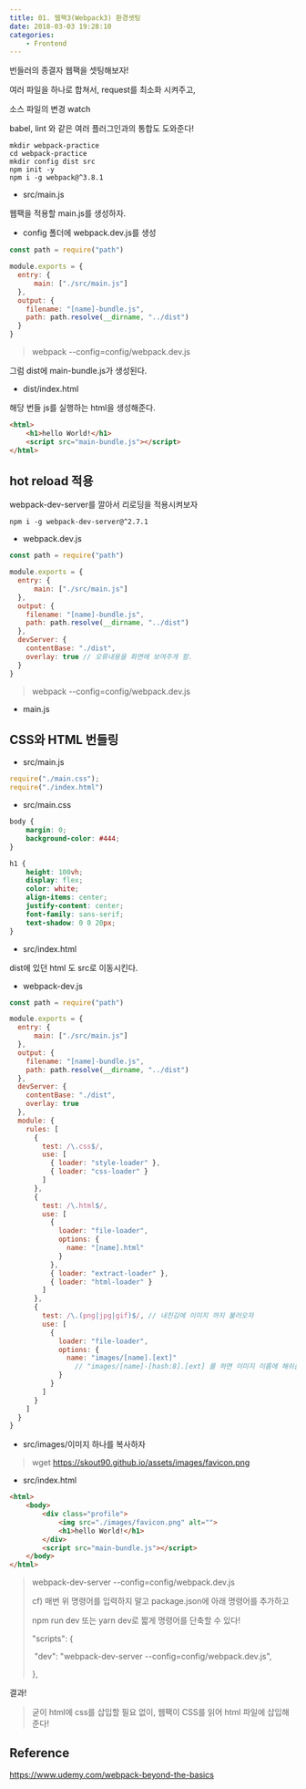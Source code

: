 ```yaml
---
title: 01. 웹팩3(Webpack3) 환경셋팅
date: 2018-03-03 19:28:10
categories:
    - Frontend
---
```


번들러의 종결자 웹팩을 셋팅해보자!

여러 파일을 하나로 합쳐서, request를 최소화 시켜주고,

소스 파일의 변경 watch

babel, lint 와 같은 여러 플러그인과의 통합도 도와준다!

````
mkdir webpack-practice
cd webpack-practice
mkdir config dist src
npm init -y
npm i -g webpack@^3.8.1
````

- src/main.js

웹팩을 적용할 main.js를 생성하자.

- config 폴더에 webpack.dev.js를 생성

````javascript
const path = require("path")

module.exports = {
  entry: {
      main: ["./src/main.js"]
  },
  output: {
    filename: "[name]-bundle.js",
    path: path.resolve(__dirname, "../dist")
  }
}
````

> webpack --config=config/webpack.dev.js

그럼 dist에 main-bundle.js가 생성된다.

- dist/index.html

해당 번들 js를 실행하는 html을 생성해준다.

````html
<html>
    <h1>hello World!</h1>
    <script src="main-bundle.js"></script>
</html>
````



## hot reload 적용

webpack-dev-server를 깔아서 리로딩을 적용시켜보자

`npm i -g webpack-dev-server@^2.7.1`

- webpack.dev.js

````javascript
const path = require("path")

module.exports = {
  entry: {
      main: ["./src/main.js"]
  },
  output: {
    filename: "[name]-bundle.js",
    path: path.resolve(__dirname, "../dist")
  },
  devServer: {
    contentBase: "./dist",
    overlay: true // 오류내용을 화면에 보여주게 함.
  }
}
````

> webpack --config=config/webpack.dev.js

- main.js

## CSS와 HTML 번들링

- src/main.js

````javascript
require("./main.css");
require("./index.html")
````

- src/main.css

````css
body {
    margin: 0;
    background-color: #444;
}

h1 {
    height: 100vh;
    display: flex;
    color: white;
    align-items: center;
    justify-content: center;
    font-family: sans-serif;
    text-shadow: 0 0 20px;
}
````

- src/index.html

dist에 있던 html 도 src로 이동시킨다.

- webpack-dev.js

````javascript
const path = require("path")

module.exports = {
  entry: {
      main: ["./src/main.js"]
  },
  output: {
    filename: "[name]-bundle.js",
    path: path.resolve(__dirname, "../dist")
  },
  devServer: {
    contentBase: "./dist",
    overlay: true
  },
  module: {
    rules: [
      {
        test: /\.css$/,
        use: [
          { loader: "style-loader" },
          { loader: "css-loader" }
        ]
      },
      {
        test: /\.html$/,
        use: [
          { 
            loader: "file-loader",
            options: {
              name: "[name].html"
            }
          },
          { loader: "extract-loader" },
          { loader: "html-loader" }
        ]
      },
      {
        test: /\.(png|jpg|gif)$/, // 내친김에 이미지 까지 불러오자
        use: [
          {
            loader: "file-loader",
            options: {
              name: "images/[name].[ext]"
                // "images/[name]-[hash:8].[ext] 를 하면 이미지 이름에 해쉬를 적용할 수 있음!
            }
          }
        ]
      }
    ]
  }
}
````

- src/images/이미지 하나를 복사하자

> wget https://skout90.github.io/assets/images/favicon.png

- src/index.html

````html
<html>
    <body>
        <div class="profile">
            <img src="./images/favicon.png" alt="">
            <h1>hello World!</h1>
        </div>
        <script src="main-bundle.js"></script>
    </body>
</html>
````

> webpack-dev-server --config=config/webpack.dev.js
>
> cf) 매번 위 명령어를 입력하지 말고 package.json에 아래 명령어를 추가하고
>
> npm run dev 또는 yarn dev로 짧게 명령어를 단축할 수 있다!
>
>   "scripts": {
>
> ​    "dev": "webpack-dev-server --config=config/webpack.dev.js",
>
>   },

결과!

> 굳이 html에 css를 삽입할 필요 없이, 웹팩이 CSS를 읽어 html 파일에 삽입해준다!



## Reference

https://www.udemy.com/webpack-beyond-the-basics